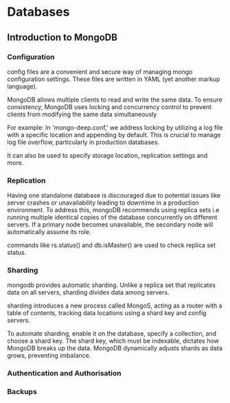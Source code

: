 # Databases

## Introduction to MongoDB

### Configuration

config files are a convenient and secure way of managing mongo configuration settings. These files are written in YAML (yet another markup language). 

MongoDB allows multiple clients to read and write the same data. To ensure consistency, MongoDB uses locking and concurrency control to prevent clients from modifying the same data simultaneously

For example: In 'mongo-deep.conf,' we address locking by utilizing a log file with a specific location and appending by default. This is crucial to manage log file overflow, particularly in production databases.

It can also be used to specify storage location, replication settings and more.  

### Replication
Having one standalone database is discouraged due to potential issues like server crashes or unavailability leading to downtime in a production environment. To address this, mongoDB recommends using replica sets i.e running multiple identical copies of the database concurrently on different servers. If a primary node becomes unavailable, the secondary node will automatically assume its role.

commands like rs.status() and db.isMaster() are used to check replica set status. 

### Sharding
mongodb provides automatic sharding. Unlike a replica set that replicates data on all servers, sharding divides data among servers.

sharding introduces a new process called MongoS, acting as a router with a table of contents, tracking data locations using a shard key and config servers.

To automate sharding, enable it on the database, specify a collection, and choose a shard key. The shard key, which must be indexable, dictates how MongoDB breaks up the data. MongoDB dynamically adjusts shards as data grows, preventing imbalance.

### Authentication and Authorisation


### Backups
